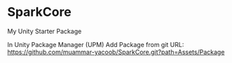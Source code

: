 # SparkCore
My Unity Starter Package

In Unity Package Manager (UPM) Add Package from git URL:<BR>
https://github.com/muammar-yacoob/SparkCore.git?path=Assets/Package
